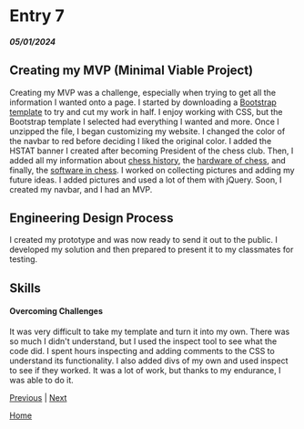 # Entry 7
##### 05/01/2024

## Creating my MVP (Minimal Viable Project)
Creating my MVP was a challenge, especially when trying to get all the information I wanted onto a page. I started by downloading a [Bootstrap template](https://startbootstrap.com/template/full-width-pics) to try and cut my work in half. I enjoy working with CSS, but the Bootstrap template I selected had everything I wanted and more. Once I unzipped the file, I began customizing my website. I changed the color of the navbar to red before deciding I liked the original color. I added the HSTAT banner I created after becoming President of the chess club. Then, I added all my information about [chess history](https://www.houseofstaunton.com/history-of-chess), the [hardware of chess](https://en.wikipedia.org/wiki/Computer_chess), and finally, the [software in chess](https://en.wikipedia.org/wiki/List_of_chess_software). I worked on collecting pictures and adding my future ideas. I added pictures and used a lot of them with jQuery. Soon, I created my navbar, and I had an MVP.

## Engineering Design Process
I created my prototype and was now ready to send it out to the public. I developed my solution and then prepared to present it to my classmates for testing.

## Skills
#### Overcoming Challenges
It was very difficult to take my template and turn it into my own. There was so much I didn't understand, but I used the inspect tool to see what the code did. I spent hours inspecting and adding comments to the CSS to understand its functionality. I also added divs of my own and used inspect to see if they worked. It was a lot of work, but thanks to my endurance, I was able to do it.

[Previous](entry06.md) | [Next](entry08.md)

[Home](../README.md)
